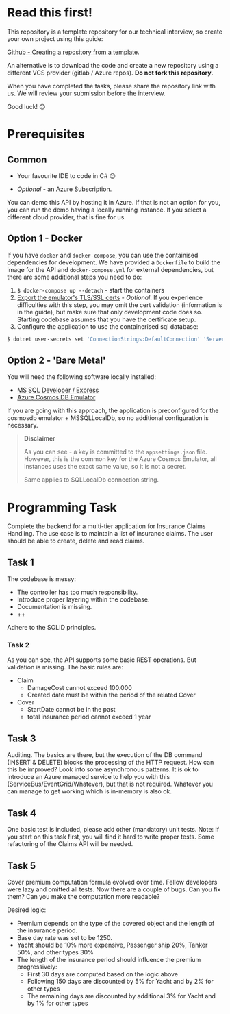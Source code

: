 # Read this first!
This repository is a template repository for our technical interview, so create your own project using this guide:

[Github - Creating a repository from a template](https://docs.github.com/en/repositories/creating-and-managing-repositories/creating-a-repository-from-a-template).

An alternative is to download the code and create a new repository using a different VCS provider (gitlab / Azure repos). **Do not fork this repository.**

When you have completed the tasks, please share the repository link with us. We will review your submission before the interview.

Good luck! 😊

# Prerequisites

## Common
- Your favourite IDE to code in C# 😊

- _Optional_ - an Azure Subscription. 

You can demo this API by hosting it in Azure. If that is not an option for you, you can run the demo having a locally running instance. If you select a different cloud provider, that is fine for us. 

## Option 1 - Docker
If you have `docker` and `docker-compose`, you can use the containised dependencies for development. We have provided a `Dockerfile` to build the image for the API and `docker-compose.yml` for external dependencies, but there are some additional steps you need to do:

1. `$ docker-compose up --detach` - start the containers
1. [Export the emulator's TLS/SSL certs](https://learn.microsoft.com/en-us/azure/cosmos-db/how-to-develop-emulator?tabs=docker-linux%2Ccsharp&pivots=api-nosql#import-the-emulators-tlsssl-certificate) - _Optional_. If you experience difficulties with this step, you may omit the cert validation (information is in the guide), but make sure that only development code does so. Starting codebase assumes that you have the certificate setup.
1. Configure the application to use the containerised sql database:
  ```bash
  $ dotnet user-secrets set 'ConnectionStrings:DefaultConnection' 'Server=localhost;Database=AuditDb;User Id=sa;Password=P@ssw0rd!;Encrypt=False'
  ```

## Option 2 - 'Bare Metal'
You will need the following software locally installed:

- [MS SQL Developer / Express](https://www.microsoft.com/en-us/sql-server/sql-server-downloads)
- [Azure Cosmos DB Emulator](https://docs.microsoft.com/en-us/azure/cosmos-db/local-emulator?tabs=ssl-netstd21)

If you are going with this approach, the application is preconfigured for the cosmosdb emulator + MSSQLLocalDb, so no additional configuration is necessary.

> **Disclaimer**
> 
> As you can see - a key is committed to the `appsettings.json` file. However, this is the common key for the Azure Cosmos Emulator, all instances uses the exact same value, so it is not a secret.
> 
> Same applies to SQLLocalDb connection string.

# Programming Task
Complete the backend for a multi-tier application for Insurance Claims Handling.
The use case is to maintain a list of insurance claims. The user should be able to create, delete and read claims.
## Task 1
The codebase is messy:
* The controller has too much responsibility. 
* Introduce proper layering within the codebase. 
* Documentation is missing.
* ++

Adhere to the SOLID principles.

### Task 2
As you can see, the API supports some basic REST operations. But validation is missing. The basic rules are:

* Claim
  * DamageCost cannot exceed 100.000
  * Created date must be within the period of the related Cover
* Cover
  * StartDate cannot be in the past
  * total insurance period cannot exceed 1 year

## Task 3
Auditing. The basics are there, but the execution of the DB command (INSERT & DELETE) blocks the processing of the HTTP request. How can this be improved? Look into some asynchronous patterns. It is ok to introduce an Azure managed service to help you with this (ServiceBus/EventGrid/Whatever), but that is not required. Whatever you can manage to get working which is in-memory is also ok.

## Task 4
One basic test is included, please add other (mandatory) unit tests. Note: If you start on this task first, you will find it hard to write proper tests. Some refactoring of the Claims API will be needed. 

## Task 5
Cover premium computation formula evolved over time. Fellow developers were lazy and omitted all tests. Now there are a couple of bugs. Can you fix them? Can you make the computation more readable?

Desired logic: 
* Premium depends on the type of the covered object and the length of the insurance period. 
* Base day rate was set to be 1250.
* Yacht should be 10% more expensive, Passenger ship 20%, Tanker 50%, and other types 30%
* The length of the insurance period should influence the premium progressively:
  * First 30 days are computed based on the logic above
  * Following 150 days are discounted by 5% for Yacht and by 2% for other types
  * The remaining days are discounted by additional 3% for Yacht and by 1% for other types



